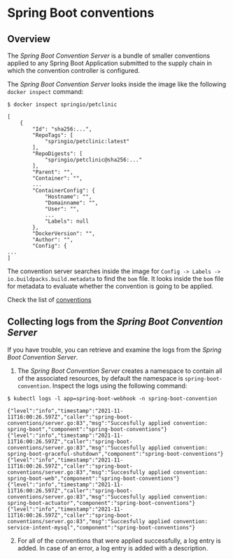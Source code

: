 # Spring Boot conventions

## Overview

The _Spring Boot Convention Server_ is a bundle of smaller conventions applied to any Spring Boot Application submitted to the supply chain in which the convention controller is configured.

The _Spring Boot Convention Server_ looks inside the image like the following `docker inspect` command:

`$ docker inspect springio/petclinic`

```
[
    {
        "Id": "sha256:...",
        "RepoTags": [
            "springio/petclinic:latest"
        ],
        "RepoDigests": [
            "springio/petclinic@sha256:..."
        ],
        "Parent": "",
        "Container": "",
        ...
        "ContainerConfig": {
            "Hostname": "",
            "Domainname": "",
            "User": "",
            ...
            "Labels": null
        },
        "DockerVersion": "",
        "Author": "",
        "Config": {
...
]
```

The convention server searches inside the image for `Config -> Labels -> io.buildpacks.build.metadata` to find the `bom` file. It looks inside the `bom` file for metadata to evaluate whether the convention is going to be applied.

Check the list of [conventions](reference/CONVENTIONS.md)

## Collecting logs from the _Spring Boot Convention Server_

If you have trouble, you can retrieve and examine the logs from the _Spring Boot Convention Server_.

1. The _Spring Boot Convention Server_ creates a namespace to contain all of the associated resources, by default the namespace is `spring-boot-convention`. Inspect the logs using the following command:

```
$ kubectl logs -l app=spring-boot-webhook -n spring-boot-convention

{"level":"info","timestamp":"2021-11-11T16:00:26.597Z","caller":"spring-boot-conventions/server.go:83","msg":"Succesfully applied convention: spring-boot","component":"spring-boot-conventions"}
{"level":"info","timestamp":"2021-11-11T16:00:26.597Z","caller":"spring-boot-conventions/server.go:83","msg":"Succesfully applied convention: spring-boot-graceful-shutdown","component":"spring-boot-conventions"}
{"level":"info","timestamp":"2021-11-11T16:00:26.597Z","caller":"spring-boot-conventions/server.go:83","msg":"Succesfully applied convention: spring-boot-web","component":"spring-boot-conventions"}
{"level":"info","timestamp":"2021-11-11T16:00:26.597Z","caller":"spring-boot-conventions/server.go:83","msg":"Succesfully applied convention: spring-boot-actuator","component":"spring-boot-conventions"}
{"level":"info","timestamp":"2021-11-11T16:00:26.597Z","caller":"spring-boot-conventions/server.go:83","msg":"Succesfully applied convention: service-intent-mysql","component":"spring-boot-conventions"}
```

2. For all of the conventions that were applied successfully, a log entry is added. In case of an error, a log entry is added with a description.
